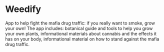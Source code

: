 # Weedify
 
App to help fight the mafia drug traffic: if you really want to smoke, grow your own! The app includes: botanical guide and tools to help you grow your own plants, informational materials about cannabis and the effects it has on your body, informational material on how to stand against the mafia drug traffic. 

